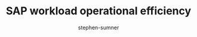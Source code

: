 ---
title: SAP workload operational efficiency
description: 
author: stephen-sumner
ms.author: ssumner
ms.date: 
ms.topic: conceptual
ms.service: architecture-center
ms.subservice: well-architected
ms.custom:
---